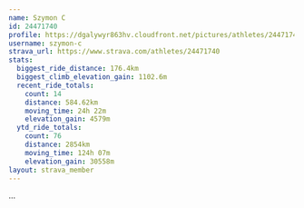 ```yaml
---
name: Szymon C
id: 24471740
profile: https://dgalywyr863hv.cloudfront.net/pictures/athletes/24471740/7213253/3/large.jpg
username: szymon-c
strava_url: https://www.strava.com/athletes/24471740
stats:
  biggest_ride_distance: 176.4km
  biggest_climb_elevation_gain: 1102.6m
  recent_ride_totals:
    count: 14
    distance: 584.62km
    moving_time: 24h 22m
    elevation_gain: 4579m
  ytd_ride_totals:
    count: 76
    distance: 2854km
    moving_time: 124h 07m
    elevation_gain: 30558m
layout: strava_member
--- 
```

...
